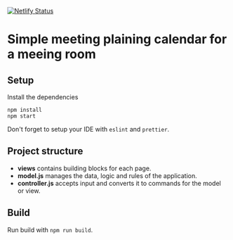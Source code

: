 [![Netlify Status](https://api.netlify.com/api/v1/badges/63d26d03-72a7-4818-850d-ab60b54688ec/deploy-status)](https://app.netlify.com/sites/calendar-meeting/deploys)

# Simple meeting plaining calendar for a meeing room

## Setup

Install the dependencies

```shell
npm install
npm start
```

Don't forget to setup your IDE with `eslint` and `prettier`.

## Project structure

- **views** contains building blocks for each page.
- **model.js** manages the data, logic and rules of the application.
- **controller.js** accepts input and converts it to commands for the model or view.

## Build

Run build with `npm run build`.
